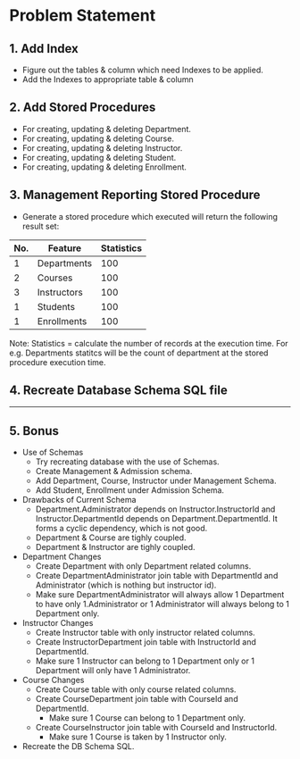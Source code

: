 # Problem Statement

## 1. Add Index

- Figure out the tables & column which need Indexes to be applied. 
- Add the Indexes to appropriate table & column

## 2. Add Stored Procedures
- For creating, updating & deleting Department.
- For creating, updating & deleting Course.
- For creating, updating & deleting Instructor.
- For creating, updating & deleting Student.
- For creating, updating & deleting Enrollment.

## 3. Management Reporting Stored Procedure
- Generate a stored procedure which executed will return the following result set:


| No.      | Feature | Statistics |
| ----------- | ----------- | ----------- |
| 1      | Departments       | 100|
| 2      | Courses       | 100|
| 3      | Instructors       | 100|
| 1      | Students       | 100|
| 1      | Enrollments       | 100|

Note: Statistics = calculate the number of records at the execution time. For e.g. Departments statitcs will be the count of department at the stored procedure execution time.

## 4. Recreate Database Schema SQL file


---


## 5. Bonus
- Use of Schemas
    - Try recreating database with the use of Schemas.
    - Create Management & Admission schema.
    - Add Department, Course, Instructor under Management Schema.
    - Add Student, Enrollment under Admission Schema.
- Drawbacks of Current Schema
    - Department.Administrator depends on Instructor.InstructorId and Instructor.DepartmentId depends on Department.DepartmentId. It forms a cyclic dependency, which is not good.
    - Department & Course are tighly coupled.
    - Department & Instructor are tighly coupled.
- Department Changes
    - Create Department with only Department related columns.
    - Create DepartmentAdministrator join table with DepartmentId and Administrator (which is nothing but instructor id).
    - Make sure DepartmentAdministrator will always allow 1 Department to have only 1.Administrator or 1 Administrator will always belong to 1 Department only.
- Instructor Changes
    - Create Instructor table with only instructor related columns.
    - Create InstructorDepartment join table with InstructorId and DepartmentId.
    - Make sure 1 Instructor can belong to 1 Department only or 1 Department will only have 1 Administrator.
- Course Changes
    - Create Course table with only course related columns.
    - Create CourseDepartment join table with CourseId and DepartmentId.
        - Make sure 1 Course can belong to 1 Department only.
    - Create CourseInstructor join table with CourseId and InstructorId.
        - Make sure 1 Course is taken by 1 Instructor only.
- Recreate the DB Schema SQL.        